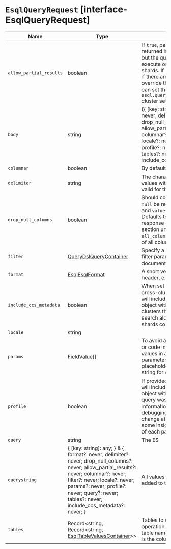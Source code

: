 # `EsqlQueryRequest` [interface-EsqlQueryRequest]

| Name | Type | Description |
| - | - | - |
| `allow_partial_results` | boolean | If `true`, partial results will be returned if there are shard failures, but the query can continue to execute on other clusters and shards. If `false`, the query will fail if there are any failures. To override the default behavior, you can set the `esql.query.allow_partial_results` cluster setting to `false`. |
| `body` | string | ({ [key: string]: any; } & { format?: never; delimiter?: never; drop_null_columns?: never; allow_partial_results?: never; columnar?: never; filter?: never; locale?: never; params?: never; profile?: never; query?: never; tables?: never; include_ccs_metadata?: never; }) | All values in `body` will be added to the request body. |
| `columnar` | boolean | By default, ES|QL returns results as rows. For example, FROM returns each individual document as one row. For the JSON, YAML, CBOR and smile formats, ES|QL can return the results in a columnar fashion where one row represents all the values of a certain column in the results. |
| `delimiter` | string | The character to use between values within a CSV row. Only valid for the CSV format. |
| `drop_null_columns` | boolean | Should columns that are entirely `null` be removed from the `columns` and `values` portion of the results? Defaults to `false`. If `true` then the response will include an extra section under the name `all_columns` which has the name of all columns. |
| `filter` | [QueryDslQueryContainer](./QueryDslQueryContainer.md) | Specify a Query DSL query in the filter parameter to filter the set of documents that an ES|QL query runs on. |
| `format` | [EsqlEsqlFormat](./EsqlEsqlFormat.md) | A short version of the Accept header, e.g. json, yaml. |
| `include_ccs_metadata` | boolean | When set to `true` and performing a cross-cluster query, the response will include an extra `_clusters` object with information about the clusters that participated in the search along with info such as shards count. |
| `locale` | string | &nbsp; |
| `params` | [FieldValue](./FieldValue.md)[] | To avoid any attempts of hacking or code injection, extract the values in a separate list of parameters. Use question mark placeholders (?) in the query string for each of the parameters. |
| `profile` | boolean | If provided and `true` the response will include an extra `profile` object with information on how the query was executed. This information is for human debugging and its format can change at any time but it can give some insight into the performance of each part of the query. |
| `query` | string | The ES|QL query API accepts an ES|QL query string in the query parameter, runs it, and returns the results. |
| `querystring` | { [key: string]: any; } & { format?: never; delimiter?: never; drop_null_columns?: never; allow_partial_results?: never; columnar?: never; filter?: never; locale?: never; params?: never; profile?: never; query?: never; tables?: never; include_ccs_metadata?: never; } | All values in `querystring` will be added to the request querystring. |
| `tables` | Record<string, Record<string, [EsqlTableValuesContainer](./EsqlTableValuesContainer.md)>> | Tables to use with the LOOKUP operation. The top level key is the table name and the next level key is the column name. |

